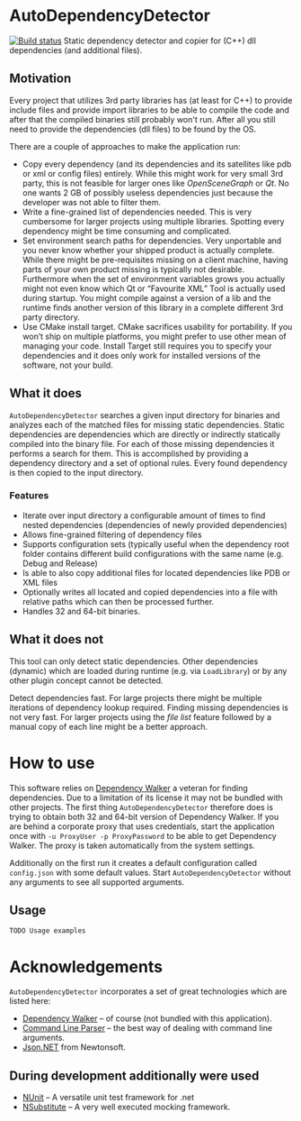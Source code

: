 # AutoDependencyDetector
[![Build status](https://ci.appveyor.com/api/projects/status/jd0t5yk6cengkel6/branch/master?svg=true)](https://ci.appveyor.com/project/Seikilos/autodependencydetector/branch/master)
Static dependency detector and copier for (C++) dll dependencies (and additional files).

## Motivation
Every project that utilizes 3rd party libraries has (at least for C++) to provide include files and provide import libraries to be able to compile the code and after that the compiled binaries still probably won't run. After all you still need to provide the dependencies (dll files) to be found by the OS.

There are a couple of approaches to make the application run:
* Copy every dependency (and its dependencies and its satellites like pdb or xml or config files) entirely. While this might work for very small 3rd party, this is not feasible for larger ones like *OpenSceneGraph* or *Qt*. No one wants 2 GB of possibly useless dependencies just because the developer was not able to filter them.
* Write a fine-grained list of dependencies needed. This is very cumbersome for larger projects using multiple libraries. Spotting every dependency might be time consuming and complicated.
* Set environment search paths for dependencies. Very unportable and you never know whether your shipped product is actually complete. While there might be pre-requisites missing on a client machine, having parts of your own product missing is typically not desirable. Furthermore when the set of environment variables grows you actually might not even know which Qt or “Favourite XML” Tool is actually used during startup. You might compile against a version of a lib and the runtime finds another version of this library in a complete different 3rd party directory.
* Use CMake install target. CMake sacrifices usability for portability. If you won’t ship on multiple platforms, you might prefer to use other mean of managing your code. Install Target still requires you to specify your dependencies and it does only work for installed versions of the software, not your build. 

## What it does
`AutoDependencyDetector` searches a given input directory for binaries and analyzes each of the matched files for missing static dependencies. Static dependencies are dependencies which are directly or indirectly statically compiled into the binary file.
For each of those missing dependencies it performs a search for them. This is accomplished by providing a dependency directory and a set of optional rules. Every found dependency is then copied to the input directory.

### Features
* Iterate over input directory a configurable amount of times to find nested dependencies (dependencies of newly provided dependencies)
* Allows fine-grained filtering of dependency files
* Supports configuration sets (typically useful when the dependency root folder contains different build configurations with the same name (e.g. Debug and Release)
* Is able to also copy additional files for located dependencies like PDB or XML files
* Optionally writes all located and copied dependencies into a file with relative paths which can then be processed further.
* Handles 32 and 64-bit binaries.

## What it does not
This tool can only detect static dependencies. Other dependencies (dynamic) which are loaded during runtime (e.g. via `LoadLibrary`) or by any other plugin concept cannot be detected.

Detect dependencies fast. For large projects there might be multiple iterations of dependency lookup required. Finding missing dependencies is not very fast. For larger projects using the *file list* feature followed by a manual copy of each line might be a better approach.

# How to use
This software relies on [Dependency Walker]( http://www.dependencywalker.com/) a veteran for finding dependencies. Due to a limitation of its license it may not be bundled with other projects. The first thing `AutoDependencyDetector` therefore does is trying to obtain both 32 and 64-bit version of Dependency Walker. If you are behind a corporate proxy that uses credentials, start the application once with `-u ProxyUser -p ProxyPassword` to be able to get Dependency Walker. The proxy is taken automatically from the system settings.

Additionally on the first run it creates a default configuration called `config.json` with some default values. Start `AutoDependencyDetector` without any arguments to see all supported arguments.

## Usage

`TODO Usage examples`

# Acknowledgements
`AutoDependencyDetector` incorporates a set of great technologies which are listed here:
* [Dependency Walker]( http://www.dependencywalker.com/) – of course (not bundled with this application).
* [Command Line Parser](https://github.com/gsscoder/commandline) – the best way of dealing with command line arguments.
* [Json.NET]( http://www.newtonsoft.com/json) from Newtonsoft. 

## During development additionally were used
* [NUnit](https://github.com/nunit/nunit) – A versatile unit test framework for .net
* [NSubstitute](http://nsubstitute.github.io) – A very well executed mocking framework.


